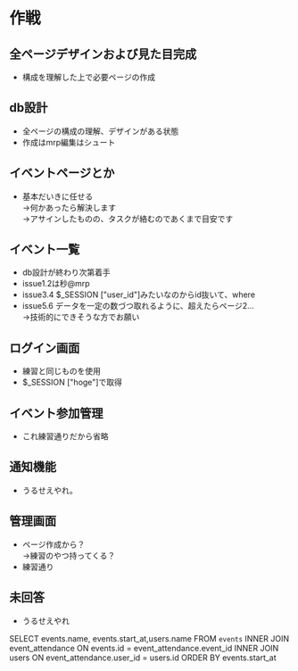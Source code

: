 # 作戦
## 全ページデザインおよび見た目完成
* 構成を理解した上で必要ページの作成
## db設計
* 全ページの構成の理解、デザインがある状態
* 作成はmrp編集はシュート
## イベントページとか
* 基本だいきに任せる  
→何かあったら解決します  
→アサインしたものの、タスクが絡むのであくまで目安です
## イベント一覧
* db設計が終わり次第着手
* issue1.2は秒@mrp
* issue3.4 $_SESSION ["user_id"]みたいなのからid抜いて、where
* issue5.6 データを一定の数づつ取れるように、超えたらページ2...  
→技術的にできそうな方でお願い
## ログイン画面
* 練習と同じものを使用
* $_SESSION ["hoge"]で取得
## イベント参加管理
* これ練習通りだから省略
## 通知機能
* うるせえやれ。
## 管理画面
* ページ作成から？  
→練習のやつ持ってくる？
* 練習通り
## 未回答
* うるせえやれ

SELECT events.name, events.start_at,users.name FROM `events` 
INNER JOIN event_attendance ON events.id = event_attendance.event_id
INNER JOIN users ON event_attendance.user_id = users.id
ORDER BY events.start_at

